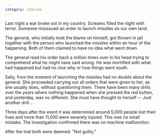```yaml
---
category: stories
---
```

Last night a war broke out in my country.
Screams filled the night with terror.
Someone misissued an order to launch missiles on our own land.

The general, who initially took the blame on himself, got thrown in jail together with the person who launched the missiles within an hour of the happening.
Both of them claimed to have no idea what went down.

The general read his order back a million times over in his head trying to comprehend what he might have said wrong.
He was mortified with what had happened but had no clue why or how things went south.

Sally, from the moment of launching the missiles had no doubts about the general.
She proceeded carrying out all orders that were given to her, as she usually does, without questioning them.
There have been many drills over the years where nothing happened when she pressed the red button, and yesterday, was no different.
She must have thought to herself –- Just another drill...

Three days after the event it was determined around 5,000 people lost their lives and more than 11,000 were severely injured.
This was no small mistake.
The investigation confirmed there was no machine malfunction.

After the trial both were deemed: "Not guilty."
